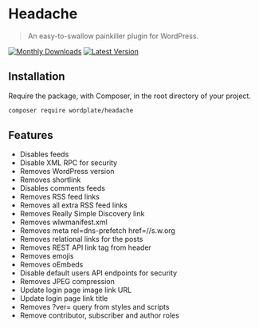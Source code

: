 # Headache

> An easy-to-swallow painkiller plugin for WordPress.

[![Monthly Downloads](https://badgen.net/packagist/dm/wordplate/headache)](https://packagist.org/packages/wordplate/headache/stats)
[![Latest Version](https://badgen.net/packagist/v/wordplate/headache)](https://packagist.org/packages/wordplate/headache)

## Installation

Require the package, with Composer, in the root directory of your project.

```sh
composer require wordplate/headache
```

## Features

- Disables feeds
- Disable XML RPC for security
- Removes WordPress version
- Removes shortlink
- Disables comments feeds
- Removes RSS feed links
- Removes all extra RSS feed links
- Removes Really Simple Discovery link
- Removes wlwmanifest.xml
- Removes meta rel=dns-prefetch href=//s.w.org
- Removes relational links for the posts
- Removes REST API link tag from header
- Removes emojis
- Removes oEmbeds
- Disable default users API endpoints for security
- Removes JPEG compression
- Update login page image link URL
- Update login page link title
- Removes ?ver= query from styles and scripts
- Remove contributor, subscriber and author roles
